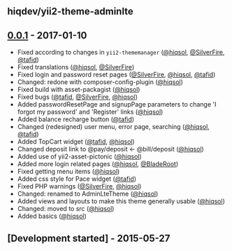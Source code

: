hiqdev/yii2-theme-adminlte
--------------------------

## [0.0.1] - 2017-01-10

- Fixed according to changes in `yii2-thememanager` ([@hiqsol], [@SilverFire], [@tafid])
- Fixed translations ([@hiqsol], [@SilverFire])
- Fixed login and password reset pages ([@SilverFire], [@hiqsol], [@tafid])
- Changed: redone with composer-config-plugin ([@hiqsol])
- Fixed build with asset-packagist ([@hiqsol])
- Fixed bugs ([@tafid], [@SilverFire], [@hiqsol])
- Added passwordResetPage and signupPage parameters to change 'I forgot my password' and 'Register' links ([@hiqsol])
- Added balance recharge button ([@tafid])
- Changed (redesigned) user menu, error page, searching ([@hiqsol], [@tafid])
- Added TopCart widget ([@tafid], [@hiqsol])
- Changed deposit link to @pay/deposit <- @bill/deposit ([@hiqsol])
- Added use of yii2-asset-pictonic ([@hiqsol])
- Added more login related pages ([@hiqsol], [@BladeRoot])
- Fixed getting menu items ([@hiqsol])
- Added css style for Pace widget ([@tafid])
- Fixed PHP warnings ([@SilverFire], [@hiqsol])
- Changed: renamed to AdminLteTheme ([@hiqsol])
- Added views and layouts to make this theme generally usable ([@hiqsol])
- Changed: moved to src ([@hiqsol])
- Added basics ([@hiqsol])

## [Development started] - 2015-05-27

[@hiqsol]: https://github.com/hiqsol
[sol@hiqdev.com]: https://github.com/hiqsol
[@SilverFire]: https://github.com/SilverFire
[silverfire@hiqdev.com]: https://github.com/SilverFire
[d.naumenko.a@gmail.com]: https://github.com/SilverFire
[@tafid]: https://github.com/tafid
[tafid@hiqdev.com]: https://github.com/tafid
[andreyklochok@gmail.com]: https://github.com/tafid
[@BladeRoot]: https://github.com/BladeRoot
[bladeroot@hiqdev.com]: https://github.com/BladeRoot
[bladeroot@gmail.com]: https://github.com/BladeRoot
[Under development]: https://github.com/hiqdev/yii2-theme-adminlte/releases
[0.0.1]: https://github.com/hiqdev/yii2-theme-adminlte/releases/tag/0.0.1

